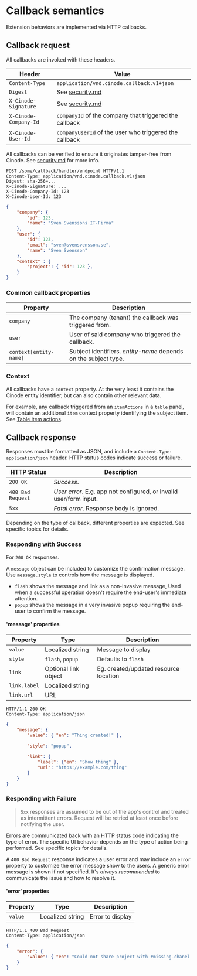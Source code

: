 # Callback semantics

Extension behaviors are implemented via HTTP callbacks.

## Callback request

All callbacks are invoked with these headers.

| Header                | Value                                                     |
| --------------------- | ----------------------------------------------------------|
| `Content-Type`        | `application/vnd.cinode.callback.v1+json`                 |
| `Digest`              | See [security.md](./security.md)                          |
| `X-Cinode-Signature`  | See [security.md](./security.md)                          |
| `X-Cinode-Company-Id` | `companyId` of the company that triggered the callback    |
| `X-Cinode-User-Id`    | `companyUserId` of the user who triggered the callback    |

All callbacks can be verified to ensure it originates tamper-free from Cinode. See [security.md](./security.md) for more info.

```http
POST /some/callback/handler/endpoint HTTP/1.1
Content-Type: application/vnd.cinode.callback.v1+json
Digest: sha-256=...
X-Cinode-Signature: ...
X-Cinode-Company-Id: 123
X-Cinode-User-Id: 123
```

```json
{
    "company": {
        "id": 123,
        "name": "Sven Svenssons IT-Firma"
    },
    "user": {
        "id": 123,
        "email": "sven@svensvensson.se",
        "name": "Sven Svensson"
    },
    "context" : {
        "project": { "id": 123 },
    }
}
```

### Common callback properties

| Property               | Description                                                     |
| ---------------------- | --------------------------------------------------------------- |
| `company`              | The company (tenant) the callback was triggered from.           |
| `user`                 | User of said company who triggered the callback.                |
| `context[entity-name]` | Subject identifiers. *entity-name* depends on the subject type. |

### Context

All callbacks have a `context` property. At the very least it contains the Cinode entity identifier, but can also contain other relevant data.

For example, any callback triggered from an `itemActions` in a `table` panel, will contain an additional `item` context property identifying the subject item. See [Table item actions](./configuration.md#table-item-actions).

## Callback response

Responses must be formatted as JSON, and include a `Content-Type: application/json` header. HTTP status codes indicate success or failure.

| HTTP Status       | Description                                                        |
| ----------------- | ------------------------------------------------------------------ |
| `200 OK`          | *Success*.                                                         |
| `400 Bad Request` | *User error*. E.g. app not configured, or invalid user/form input. |
| `5xx`             | *Fatal error*. Response body is ignored.                           |

Depending on the type of callback, different properties are expected. See specific topics for details.

### Responding with Success

For `200 OK` responses.

A `message` object can be included to customize the confirmation message. Use `message.style` to controls how the message is displayed.

- `flash` shows the message and link as a non-invasive message, Used when a successful operation doesn't require the end-user's immediate attention.
- `popup` shows the message in a very invasive popup requiring the end-user to confirm the message.

#### 'message' properties

| Property     | Type                 | Description                           |
| ------------ | -------------------- | ------------------------------------- |
| `value`      | Localized string     | Message to display                    |
| `style`      | `flash`, `popup`     | Defaults to `flash`                   |
| `link`       | Optional link object | Eg. created/updated resource location |
| `link.label` | Localized string     |                                       |
| `link.url`   | URL                  |                                       |

```http
HTTP/1.1 200 OK
Content-Type: application/json
```

```json
{
    "message": {
        "value": { "en": "Thing created!" },
        
        "style": "popup",

        "link": { 
            "label": {"en": "Show thing" },
            "url": "https://example.com/thing"
        }
    }
}
```

### Responding with Failure

> `5xx` responses are assumed to be out of the app's control and treated as intermittent errors.
> Request will be retried at least once before notifying the user.

Errors are communicated back with an HTTP status code indicating the type of error. The specific UI behavior depends on the type of action being performed. See specific topics for details.

A `400 Bad Request` response indicates a user error and may include an `error` property to customize the error message show to the users. A generic error message is shown if not specified. It's *always recommended* to communicate the issue and how to resolve it.

#### 'error' properties

| Property | Type             | Description      |
| -------- | ---------------- | ---------------- |
| `value`  | Localized string | Error to display |

```http
HTTP/1.1 400 Bad Request
Content-Type: application/json
```

```json
{
    "error": {
        "value": { "en": "Could not share project with #missing-chanel - Channel was not found." }
    }
}
```
